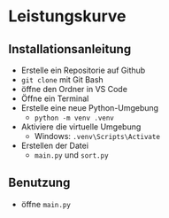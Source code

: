 # Leistungskurve

## Installationsanleitung
- Erstelle ein Repositorie auf Github 
- `git clone` mit Git Bash
- öffne den Ordner in VS Code
- Öffne ein Terminal
- Erstelle eine neue Python-Umgebung
    - `python -m venv .venv`
- Aktiviere die virtuelle Umgebung
    - Windows: `.venv\Scripts\Activate`
- Erstellen der Datei 
    - `main.py` und `sort.py` 

## Benutzung
- öffne `main.py`